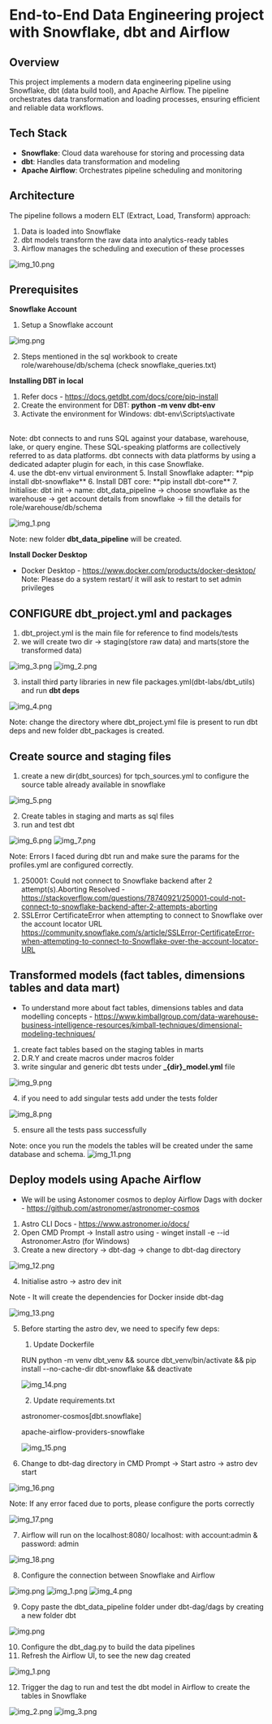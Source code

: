 # End-to-End Data Engineering project with Snowflake, dbt and Airflow

## Overview
This project implements a modern data engineering pipeline using Snowflake, dbt (data build tool), and Apache Airflow. The pipeline orchestrates data transformation and loading processes, ensuring efficient and reliable data workflows.

## Tech Stack
- **Snowflake**: Cloud data warehouse for storing and processing data
- **dbt**: Handles data transformation and modeling
- **Apache Airflow**: Orchestrates pipeline scheduling and monitoring

## Architecture
The pipeline follows a modern ELT (Extract, Load, Transform) approach:
1. Data is loaded into Snowflake
2. dbt models transform the raw data into analytics-ready tables
3. Airflow manages the scheduling and execution of these processes

![img_10.png](images/img_10.png)

## Prerequisites

**Snowflake Account**
1. Setup a Snowflake account

![img.png](images/img.png)

2. Steps mentioned in the sql workbook to create role/warehouse/db/schema (check snowflake_queries.txt)

**Installing DBT in local**
1. Refer docs - https://docs.getdbt.com/docs/core/pip-install
2. Create the environment for DBT: **python -m venv dbt-env**
3. Activate the environment for Windows: dbt-env\Scripts\activate
<br>
Note: dbt connects to and runs SQL against your database, warehouse, lake, or query engine.
These SQL-speaking platforms are collectively referred to as data platforms.
dbt connects with data platforms by using a dedicated adapter plugin for each, in this case Snowflake.
</br>
4. use the dbt-env virtual environment
5. Install Snowflake adapter: **pip install dbt-snowflake**
6. Install DBT core: **pip install dbt-core**
7. Initialise: dbt init -> name: dbt_data_pipeline -> choose snowflake as the warehouse -> get account details from snowflake -> fill the details for role/warehouse/db/schema

![img_1.png](images/img_1.png)

Note: new folder **dbt_data_pipeline** will be created.

**Install Docker Desktop**
- Docker Desktop - https://www.docker.com/products/docker-desktop/
Note: Please do a system restart/ it will ask to restart to set admin privileges

## CONFIGURE dbt_project.yml and packages
1. dbt_project.yml is the main file for reference to find models/tests
2. we will create two dir -> staging(store raw data) and marts(store the transformed data)

![img_3.png](images/img_3.png)
![img_2.png](images/img_2.png)

3. install third party libraries in new file packages.yml(dbt-labs/dbt_utils) and run **dbt deps**

![img_4.png](images/img_4.png)

Note: change the directory where dbt_project.yml file is present to run dbt deps and new folder dbt_packages is created.

## Create source and staging files
1. create a new dir(dbt_sources) for tpch_sources.yml to configure the source table already available in snowflake

![img_5.png](images/img_5.png)

2. Create tables in staging and marts as sql files
3. run and test dbt

![img_6.png](images/img_6.png)
![img_7.png](images/img_7.png)

Note: Errors I faced during dbt run and make sure the params for the profiles.yml are configured correctly.
1. 250001: Could not connect to Snowflake backend after 2 attempt(s).Aborting
Resolved - https://stackoverflow.com/questions/78740921/250001-could-not-connect-to-snowflake-backend-after-2-attempts-aborting
2. SSLError CertificateError when attempting to connect to Snowflake over the account locator URL
https://community.snowflake.com/s/article/SSLError-CertificateError-when-attempting-to-connect-to-Snowflake-over-the-account-locator-URL

## Transformed models (fact tables, dimensions tables and data mart)
- To understand more about fact tables, dimensions tables and data modelling concepts - https://www.kimballgroup.com/data-warehouse-business-intelligence-resources/kimball-techniques/dimensional-modeling-techniques/

1. create fact tables based on the staging tables in marts
2. D.R.Y and create macros under macros folder
3. write singular and generic dbt tests under **_{dir}_model.yml** file

![img_9.png](images/img_9.png)

4. if you need to add singular tests add under the tests folder

![img_8.png](images/img_8.png)

5. ensure all the tests pass successfully

Note: once you run the models the tables will be created under the same database and schema.
![img_11.png](images/img_11.png)

## Deploy models using Apache Airflow
- We will be using Astonomer cosmos to deploy Airflow Dags with docker - https://github.com/astronomer/astronomer-cosmos

1. Astro CLI Docs - https://www.astronomer.io/docs/
2. Open CMD Prompt -> Install astro using - winget install -e --id Astronomer.Astro (for Windows)
3. Create a new directory -> dbt-dag -> change to dbt-dag directory

![img_12.png](images/img_12.png)

4. Initialise astro -> astro dev init

Note - It will create the dependencies for Docker inside dbt-dag

![img_13.png](images/img_13.png)

5. Before starting the astro dev, we need to specify few deps:
   1. Update Dockerfile
   
   RUN python -m venv dbt_venv && source dbt_venv/bin/activate && pip install --no-cache-dir dbt-snowflake && deactivate

   ![img_14.png](images/img_14.png)

   2. Update requirements.txt
   
   astronomer-cosmos[dbt.snowflake]

   apache-airflow-providers-snowflake

   ![img_15.png](images/img_15.png)

6. Change to dbt-dag directory in CMD Prompt -> Start astro -> astro dev start

![img_16.png](images/img_16.png)

Note: If any error faced due to ports, please configure the ports correctly

![img_17.png](images/img_17.png)

7. Airflow will run on the localhost:8080/ localhost:<specified port> with account:admin & password: admin

![img_18.png](images/img_18.png)

8. Configure the connection between Snowflake and Airflow

![img.png](images/img_20.png)
![img_1.png](images/img_21.png)
![img_4.png](images/img_24.png)

9. Copy paste the dbt_data_pipeline folder under dbt-dag/dags by creating a new folder dbt

![img.png](images/img_19.png)

10. Configure the dbt_dag.py to build the data pipelines
11. Refresh the Airflow UI, to see the new dag created

![img_1.png](images/img_26.png)

12. Trigger the dag to run and test the dbt model in Airflow to create the tables in Snowflake

![img_2.png](images/img_27.png)
![img_3.png](images/img_28.png)

